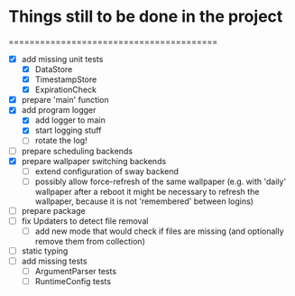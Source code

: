 # Things still to be done in the project
========================================

- [x] add missing unit tests
    - [x] DataStore
    - [x] TimestampStore
    - [x] ExpirationCheck
- [x] prepare 'main' function
- [x] add program logger
    - [x] add logger to main
    - [x] start logging stuff
    - [ ] rotate the log!
- [ ] prepare scheduling backends
- [x] prepare wallpaper switching backends
    - [ ] extend configuration of sway backend
    - [ ] possibly allow force-refresh of the same wallpaper (e.g. with 'daily' wallpaper after a reboot it might be necessary to refresh the wallpaper, because it is not 'remembered' between logins)
- [ ] prepare package
- [ ] fix Updaters to detect file removal
    - [ ] add new mode that would check if files are missing (and optionally remove them from collection)
- [ ] static typing
- [ ] add missing tests
    - [ ] ArgumentParser tests
    - [ ] RuntimeConfig tests
